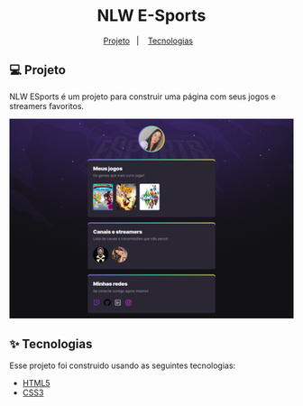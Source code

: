 #

<h1 align="center">NLW E-Sports</h1>

<p align="center">
  <a href="#-projeto">Projeto</a>&nbsp;&nbsp;&nbsp;|&nbsp;&nbsp;&nbsp;
  <a href="#-tecnologias">Tecnologias</a>&nbsp;&nbsp;&nbsp;
</p>

## 💻 Projeto

NLW ESports é um projeto para construir uma página com seus jogos e streamers favoritos.

<img src="./assets/pf.png" alt="Logo da NLW Copa" />

## ✨ Tecnologias

Esse projeto foi construido usando as seguintes tecnologias:

- [HTML5](https://www.w3schools.com/html/)
- [CSS3](https://www.w3schools.com/css/)